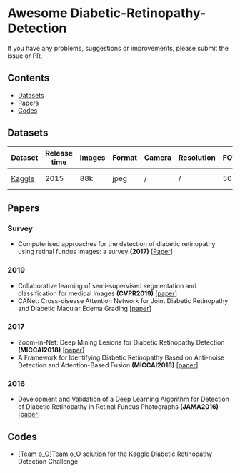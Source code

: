 # Awesome Diabetic-Retinopathy-Detection

If you have any problems, suggestions or improvements, please submit the issue or PR.

## Contents
* [Datasets](#datasets)
* [Papers](#papers)
* [Codes](#codes)

## Datasets

| Dataset                   | Release time     | Images |  Format   |  Camera  |  Resolution |  FOV  | Institudes | Tasks |
|---------------------------|------------------|--------|-----------|----------|-------------|-------|------------| ----- |
| [Kaggle](https://www.kaggle.com/c/diabetic-retinopathy-detection/) | 2015 | 88k | jpeg | / | / | 50 | EyePACS | DR grading |

## Papers

<!-- 
- <a name=""></a> title **(conference)** [[paper](cite)]
-->

### Survey
- <a name=""></a> Computerised approaches for the detection of diabetic retinopathy using retinal fundus images: a survey **(2017)** [[Paper](https://link.springer.com/content/pdf/10.1007%2Fs10044-017-0630-y.pdf)]

### 2019

- <a name=""></a> Collaborative learning of semi-supervised segmentation and classification for medical images **(CVPR2019)** [[paper](http://openaccess.thecvf.com/content_CVPR_2019/papers/Zhou_Collaborative_Learning_of_Semi-Supervised_Segmentation_and_Classification_for_Medical_Images_CVPR_2019_paper.pdf)]
- <a name="CANet"></a> CANet: Cross-disease Attention Network for Joint Diabetic Retinopathy and Diabetic Macular Edema Grading [[paper](https://arxiv.org/abs/1911.01376)]


### 2017

- <a name="Zoom-in-Net"></a> Zoom-in-Net: Deep Mining Lesions for Diabetic Retinopathy Detection **(MICCAI2018)** [[paper](https://arxiv.org/abs/1706.04372)]
- <a name=""></a> A Framework for Identifying Diabetic Retinopathy Based on Anti-noise Detection and Attention-Based Fusion **(MICCAI2018)** [[paper](https://link.springer.com/chapter/10.1007/978-3-030-00934-2_9)]


### 2016

- <a name="Google"></a> Development and Validation of a Deep Learning Algorithm for Detection of Diabetic Retinopathy in Retinal Fundus Photographs **(JAMA2016)** [[paper](https://jamanetwork.com/journals/jama/fullarticle/2588763)]


## Codes
- [[Team o_O](https://github.com/sveitser/kaggle_diabetic)]Team o_O solution for the Kaggle Diabetic Retinopathy Detection Challenge


